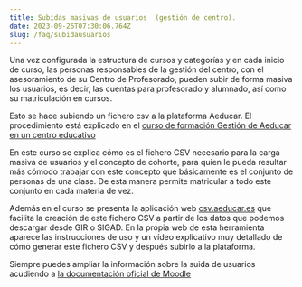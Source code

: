 ```yaml
---
title: Subidas masivas de usuarios  (gestión de centro).
date: 2023-09-26T07:30:06.764Z
slug: /faq/subidausuarios
---
```

Una vez configurada la estructura de cursos y categorías y en cada inicio de curso, las personas responsables de la gestión del centro, con el asesoramiento de su Centro de Profesorado, pueden subir de forma masiva los usuarios, es decir, las cuentas para profesorado y alumnado, así como su matriculación en cursos.

Esto se hace subiendo un fichero csv a la plataforma Aeducar. El procedimiento está explicado en el [curso de formación Gestión de Aeducar en un centro educativo](https://moodle.catedu.es/course/view.php?id=921) 

En este curso se explica cómo es el fichero CSV necesario para la carga masiva de usuarios y el concepto de cohorte, para quien le pueda resultar más cómodo trabajar con este concepto que básicamente es el conjunto de personas de una clase. De esta manera permite matricular a todo este conjunto en cada materia de vez. 

Además en el curso se presenta la aplicación web [csv.aeducar.es](csv.aeducar.es) que facilita la creación de este fichero CSV a partir de los datos que podemos descargar desde GIR o SIGAD. En la propia web de esta herramienta aparece las instrucciones de uso y un vídeo explicativo muy detallado de cómo generar este fichero CSV y después subirlo a la plataforma.

Siempre puedes ampliar la información sobre la suida de usuarios acudiendo a [la documentación oficial de Moodle](https://docs.moodle.org/all/es/38/Subir_usuarios)
